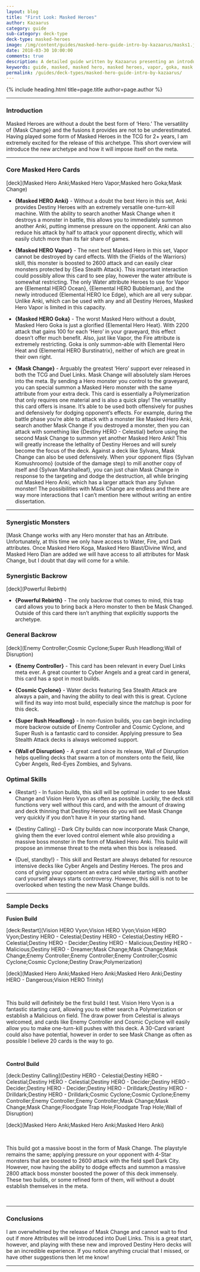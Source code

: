 ```yaml
---
layout: blog
title: "First Look: Masked Heroes"
author: Kazaarus
category: guide
sub-category: deck-type
deck-type: masked-heroes
image: /img/content/guides/masked-hero-guide-intro-by-kazaarus/masks1.jpg
date: 2018-03-30 10:00:00
comments: true
description: A detailed guide written by Kazaarus presenting an introduction to the Masked Heroes archetype.
keywords: guide, masked, masked hero, masked heroes, vapor, goka, mask change, core cards
permalink: /guides/deck-types/masked-hero-guide-intro-by-kazaarus/
---
```


{% include heading.html title=page.title author=page.author %}

---

### Introduction

Masked Heroes are without a doubt the best form of ‘Hero.’ The versatility of {Mask Change} and the fusions it provides are not to be underestimated. Having played some form of Masked Heroes in the TCG for 2+ years, I am extremely excited for the release of this archetype. This short overview will introduce the new archetype and how it will impose itself on the meta.  

---

### Core Masked Hero Cards

[deck](Masked Hero Anki;Masked Hero Vapor;Masked hero Goka;Mask Change)

- **{Masked HERO Anki}** - Without a doubt the best Hero in this set, Anki provides Destiny Heroes with an extremely versatile one-turn-kill machine. With the ability to search another Mask Change when it destroys a monster in battle, this allows you to immediately summon another Anki, putting immense pressure on the opponent. Anki can also reduce his attack by half to attack your opponent directly, which will easily clutch more than its fair share of games.  


- **{Masked HERO Vapor}** - The next best Masked Hero in this set, Vapor cannot be destroyed by card effects. With the {Fields of the Warriors} skill, this monster is boosted to 2600 attack and can easily clear monsters protected by {Sea Stealth Attack}. This important interaction could possibly allow this card to see play, however the water attribute is somewhat restricting. The only Water attribute Heroes to use for Vapor are {Elemental HERO Ocean}, {Elemental HERO Bubbleman}, and the newly introduced {Elemental HERO Ice Edge}, which are all very subpar. Unlike Anki, which can be used with any and all Destiny Heroes, Masked Hero Vapor is limited in this capacity. 

- **{Masked HERO Goka}** - The worst Masked Hero without a doubt, Masked Hero Goka is just a glorified {Elemental Hero Heat}. With 2200 attack that gains 100 for each ‘Hero’ in your graveyard, this effect doesn’t offer much benefit. Also, just like Vapor, the Fire attribute is extremely restricting. Goka is only summon-able with Elemental Hero Heat and {Elemental HERO Burstinatrix}, neither of which are great in their own right.

- **{Mask Change}** - Arguably the greatest ‘Hero’ support ever released in both the TCG and Duel Links. Mask Change will absolutely slam Heroes into the meta. By sending a Hero monster you control to the graveyard, you can special summon a Masked Hero monster with the same attribute from your extra deck. This card is essentially a Polymerization that only requires one material and is also a quick play! The versatility this card offers is insane. It’s able to be used both offensively for pushes and defensively for dodging opponent’s effects. For example, during the battle phase you’re able to attack with a monster like Masked Hero Anki, search another Mask Change if you destroyed a monster, then you can attack with something like {Destiny HERO - Celestial} before using the second Mask Change to summon yet another Masked Hero Anki! This will greatly increase the lethality of Destiny Heroes and will surely become the focus of the deck. Against a deck like Sylvans, Mask Change can also be used defensively. When your opponent flips {Sylvan Komushroomo} (outside of the damage step) to mill another copy of itself and {Sylvan Marshalleaf}, you can just chain Mask Change in response to the targeting and dodge the destruction, all while bringing out Masked Hero Anki, which has a larger attack than any Sylvan monster! The possibilities with Mask Change are endless and there are way more interactions that I can’t mention here without writing an entire dissertation.


--- 

### Synergistic Monsters

[Mask Change works with any Hero monster that has an Attribute. Unfortunately, at this time we only have access to Water, Fire, and Dark attributes. Once Masked Hero Koga, Masked Hero Blast/Divine Wind, and Masked Hero Dian are added we will have access to all attributes for Mask Change, but I doubt that day will come for a while.  

### Synergistic Backrow

[deck](Powerful Rebirth)

- **{Powerful Rebirth}** - The only backrow that comes to mind, this trap card allows you to bring back a Hero monster to then be Mask Changed. Outside of this card there isn’t anything that explicitly supports the archetype.

### General Backrow

[deck](Enemy Controller;Cosmic Cyclone;Super Rush Headlong;Wall of Disruption)

- **{Enemy Controller}** - This card has been relevant in every Duel Links meta ever. A great counter to Cyber Angels and a great card in general, this card has a spot in most builds.

- **{Cosmic Cyclone}** -  Water decks featuring Sea Stealth Attack are always a pain, and having the ability to deal with this is great. Cyclone will find its way into most build, especially since the matchup is poor for this deck.

- **{Super Rush Headlong}** - In non-fusion builds, you can begin including more backrow outside of Enemy Controller and Cosmic Cyclone, and Super Rush is a fantastic card to consider. Applying pressure to Sea Stealth Attack decks is always welcomed support.

- **{Wall of Disruption}** - A great card since its release, Wall of Disruption helps quelling decks that swarm a ton of monsters onto the field, like Cyber Angels, Red-Eyes Zombies, and Sylvans.

### Optimal Skills

- {Restart} - In fusion builds, this skill will be optimal in order to see Mask Change and Vision Hero Vyon as often as possible. Luckily, the deck still functions very well without this card, and with the amount of drawing and deck thinning that Destiny Heroes do you will see Mask Change very quickly if you don’t have it in your starting hand.


- {Destiny Calling} - Dark City builds can now incorporate Mask Change, giving them the ever loved control element while also providing a massive boss monster in the form of Masked Hero Anki. This build will propose an immense threat to the meta when this box is released.


- {Duel, standby!} - This skill and Restart are always debated for resource intensive decks like Cyber Angels and Destiny Heroes. The pros and cons of giving your opponent an extra card while starting with another card yourself always starts controversy. However, this skill is not to be overlooked when testing the new Mask Change builds. 

---

### Sample Decks

**Fusion Build**

[deck:Restart](Vision HERO Vyon;Vision HERO Vyon;Vision HERO Vyon;Destiny HERO - Celestial;Destiny HERO - Celestial;Destiny HERO - Celestial;Destiny HERO - Decider;Destiny HERO - Malicious;Destiny HERO - Malicious;Destiny HERO - Dreamer;Mask Change;Mask Change;Mask Change;Enemy Controller;Enemy Controller;Enemy Controller;Cosmic Cyclone;Cosmic Cyclone;Destiny Draw;Polymerization)

[deck](Masked Hero Anki;Masked Hero Anki;Masked Hero Anki;Destiny HERO - Dangerous;Vision HERO Trinity)

<br>

This build will definitely be the first build I test. Vision Hero Vyon is a fantastic starting card, allowing you to either search a Polymerization or establish a Malicious on field. The draw power from Celestial is always welcomed, and cards like Enemy Controller and Cosmic Cyclone will easily allow you to make one-turn-kill pushes with this deck. A 30-Card variant could also have potential, however in order to see Mask Change as often as possible I believe 20 cards is the way to go.

<br>

**Control Build**

[deck:Destiny Calling](Destiny HERO - Celestial;Destiny HERO - Celestial;Destiny HERO - Celestial;Destiny HERO - Decider;Destiny HERO - Decider;Destiny HERO - Decider;Destiny HERO - Drilldark;Destiny HERO - Drilldark;Destiny HERO - Drilldark;Cosmic Cyclone;Cosmic Cyclone;Enemy Controller;Enemy Controller;Enemy Controller;Mask Change;Mask Change;Mask Change;Floodgate Trap Hole;Floodgate Trap Hole;Wall of Disruption)

[deck](Masked Hero Anki;Masked Hero Anki;Masked Hero Anki)

<br>

This build got a massive boost in the form of Mask Change. The playstyle remains the same; applying pressure on your opponent with 4-Star monsters that are boosted to 2600 attack with the field spell Dark City. However, now having the ability to dodge effects and summon a massive 2800 attack boss monster boosted the power of this deck immensely. These two builds, or some refined form of them, will without a doubt establish themselves in the meta.

<br>

---

### Conclusions

I am overwhelmed by the release of Mask Change and cannot wait to find out if more Attributes will be introduced into Duel Links. This is a great start, however, and playing with these new and improved Destiny Hero decks will be an incredible experience. If you notice anything crucial that I missed, or have other suggestions then let me know!

---

